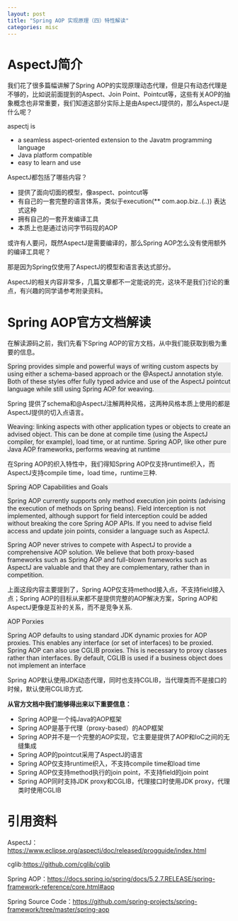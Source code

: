 ```yaml
---
layout: post
title: "Spring AOP 实现原理（四）特性解读"
categories: misc
---
```


# AspectJ简介

我们花了很多篇幅讲解了Spring AOP的实现原理动态代理，但是只有动态代理是不够的，比如说前面提到的Aspect、Join Point、Pointcut等，这些有关AOP的抽象概念也非常重要，我们知道这部分实际上是由AspectJ提供的，那么AspectJ是什么呢？

aspectj is

- a seamless aspect-oriented extension to the Javatm programming language
- Java platform compatible
- easy to learn and use

AspectJ都包括了哪些内容？

* 提供了面向切面的模型，像aspect、pointcut等
* 有自己的一套完整的语言体系，类似于execution(** com.aop.biz.*.*(..)) 表达式这种
* 拥有自己的一套开发编译工具
* 本质上也是通过访问字节码现的AOP

或许有人要问，既然AspectJ是需要编译的，那么Spring AOP怎么没有使用额外的编译工具呢？

那是因为Spring仅使用了AspectJ的模型和语言表达式部分。

AspectJ的相关内容非常多，几篇文章都不一定能说的完，这块不是我们讨论的重点，有兴趣的同学请参考附录资料。

# Spring AOP官方文档解读

在解读源码之前，我们先看下Spring AOP的官方文档，从中我们能获取到极为重要的信息。

<div style="background-color:#eee;">
Spring provides simple and powerful ways of writing custom aspects by using either a schema-based approach or the @AspectJ annotation style. Both of these styles offer fully typed advice and use of the AspectJ pointcut language while still using Spring AOP for weaving.
</div>

Spring 提供了schema和@AspectJ注解两种风格，这两种风格本质上使用的都是AspectJ提供的切入点语言。

<div style="background-color:#eee;">
Weaving: linking aspects with other application types or objects to create an advised object. This can be done at compile time (using the AspectJ compiler, for example), load time, or at runtime. Spring AOP, like other pure Java AOP frameworks, performs weaving at runtime
</div>

在Spring AOP的织入特性中，我们得知Spring AOP仅支持runtime织入，而AspectJ支持compile time，load time，runtime三种.

<div style="background-color:#eee;">
Spring AOP Capabilities and Goals

Spring AOP currently supports only method execution join points (advising the execution of methods on Spring beans). Field interception is not implemented, although support for field interception could be added without breaking the core Spring AOP APIs. If you need to advise field access and update join points, consider a language such as AspectJ.

Spring AOP never strives to compete with AspectJ to provide a comprehensive AOP solution. We believe that both proxy-based frameworks such as Spring AOP and full-blown frameworks such as AspectJ are valuable and that they are complementary, rather than in competition.
</div>

上面这段内容主要提到了，Spring AOP仅支持method接入点，不支持field接入点；Spring AOP的目标从来都不是提供完整的AOP解决方案，Spring AOP和AspectJ更像是互补的关系，而不是竞争关系.

<div style="background-color:#eee;">
AOP Porxies

Spring AOP defaults to using standard JDK dynamic proxies for AOP proxies. This enables any interface (or set of interfaces) to be proxied.
Spring AOP can also use CGLIB proxies. This is necessary to proxy classes rather than interfaces. By default, CGLIB is used if a business object does not implement an interface
</div>

Spring AOP默认使用JDK动态代理，同时也支持CGLIB，当代理类而不是接口的时候，默认使用CGLIB方式.



**从官方文档中我们能够得出来以下重要信息：**

* Spring AOP是一个纯Java的AOP框架
* Spring AOP是基于代理（proxy-based）的AOP框架
* Spring AOP并不是一个完整的AOP实现，它主要是提供了AOP和IoC之间的无缝集成
* Spring AOP的pointcut采用了AspectJ的语言
* Spring AOP仅支持runtime织入，不支持compile time和load time
* Spring AOP仅支持method执行的join point，不支持field的join point
* Spring AOP同时支持JDK proxy和CGLIB，代理接口时使用JDK proxy，代理类时使用CGLIB

# 引用资料

AspectJ：https://www.eclipse.org/aspectj/doc/released/progguide/index.html

cglib:https://github.com/cglib/cglib

Spring AOP：https://docs.spring.io/spring/docs/5.2.7.RELEASE/spring-framework-reference/core.html#aop

Spring Source Code：https://github.com/spring-projects/spring-framework/tree/master/spring-aop